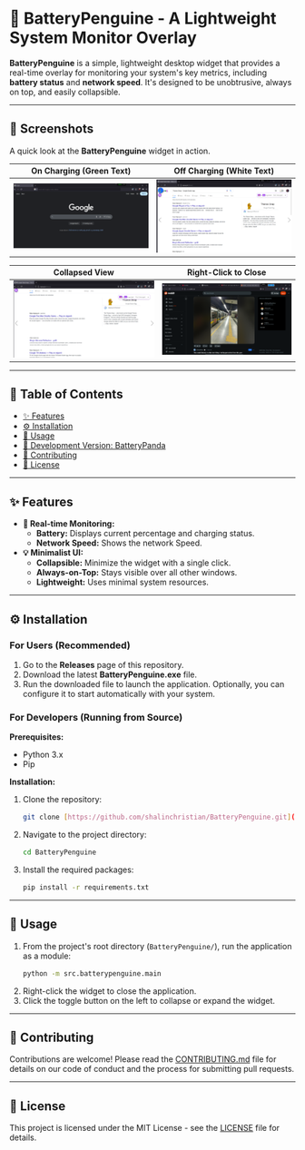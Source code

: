 # 🐧 BatteryPenguine - A Lightweight System Monitor Overlay

**BatteryPenguine** is a simple, lightweight desktop widget that provides a real-time overlay for monitoring your system's key metrics, including **battery status** and **network speed**. It's designed to be unobtrusive, always on top, and easily collapsible.

---

## 📸 Screenshots

A quick look at the **BatteryPenguine** widget in action.

| On Charging (Green Text) | Off Charging (White Text) |
| :---: | :---: |
| ![Charging State](docs/images/penguine_screenshot_charging.png) | ![Off Charging State](docs/images/penguine_screenshot_off_charging.png) |

| Collapsed View | Right-Click to Close |
| :---: | :---: |
| ![Collapsed State](docs/images/penguine_screenshot_collapsed.png) | ![Close Menu](docs/images/penguine_screenshot_close.png) |

---

## 📖 Table of Contents

- [✨ Features](#-features)
- [⚙️ Installation](#-installation)
- [🚀 Usage](#-usage)
- [🐼 Development Version: BatteryPanda](#-development-version-batterypanda)
- [🤝 Contributing](#-contributing)
- [📄 License](#-license)

---

## ✨ Features

-   **🔋 Real-time Monitoring:**
    -   **Battery:** Displays current percentage and charging status.
    -   **Network Speed:** Shows the network Speed.
-   **💡 Minimalist UI:**
    -   **Collapsible:** Minimize the widget with a single click.
    -   **Always-on-Top:** Stays visible over all other windows.
    -   **Lightweight:** Uses minimal system resources.

---

## ⚙️ Installation

### For Users (Recommended)

1.  Go to the **Releases** page of this repository.
2.  Download the latest **BatteryPenguine.exe** file.
3.  Run the downloaded file to launch the application. Optionally, you can configure it to start automatically with your system.

### For Developers (Running from Source)

**Prerequisites:**

* Python 3.x
* Pip

**Installation:**

1.  Clone the repository:
    ```bash
    git clone [https://github.com/shalinchristian/BatteryPenguine.git](https://github.com/shalinchristian/BatteryPenguine.git)
    ```
2.  Navigate to the project directory:
    ```bash
    cd BatteryPenguine
    ```
3.  Install the required packages:
    ```bash
    pip install -r requirements.txt
    ```

---

## 🚀 Usage

1.  From the project's root directory (`BatteryPenguine/`), run the application as a module:
    ```bash
    python -m src.batterypenguine.main
    ```
2.  Right-click the widget to close the application.
3.  Click the toggle button on the left to collapse or expand the widget.

---

## 🤝 Contributing

Contributions are welcome! Please read the [CONTRIBUTING.md](CONTRIBUTING.md) file for details on our code of conduct and the process for submitting pull requests.

---

## 📄 License

This project is licensed under the MIT License - see the [LICENSE](LICENSE) file for details.
